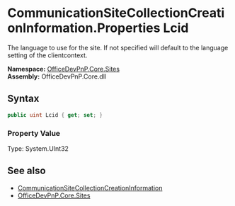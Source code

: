 # CommunicationSiteCollectionCreationInformation.Properties Lcid
 The language to use for the site. If not specified will default to the language setting of the clientcontext.   

**Namespace:** [OfficeDevPnP.Core.Sites](OfficeDevPnP.Core.Sites.md)  
**Assembly:** OfficeDevPnP.Core.dll  
## Syntax
```C#
public uint Lcid { get; set; }
```

### Property Value
Type: System.UInt32  

## See also
- [CommunicationSiteCollectionCreationInformation](OfficeDevPnP.Core.Sites.CommunicationSiteCollectionCreationInformation.md) 
- [OfficeDevPnP.Core.Sites](OfficeDevPnP.Core.Sites.md) 
